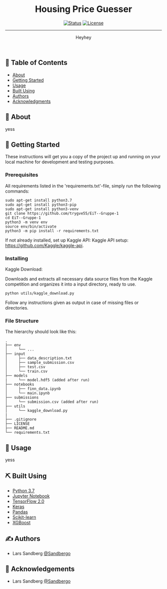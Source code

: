 <h1 align="center">Housing Price Guesser</h1>

<div align="center">

  [![Status](https://img.shields.io/badge/status-active-success.svg)]() 
  [![License](https://img.shields.io/badge/license-MIT-blue.svg)](/LICENSE)

</div>

---

<p align="center">
Heyhey
</p>
<br> 

## 📝 Table of Contents
- [About](#about)
- [Getting Started](#getting_started)
- [Usage](#usage)
- [Built Using](#built_using)
- [Authors](#authors)
- [Acknowledgments](#acknowledgement)

## 🧐 About <a name = "about"></a>
yess

## 🏁 Getting Started <a name = "getting_started"></a>
These instructions will get you a copy of the project up and running on your local machine for development and testing purposes. 


### Prerequisites
All requirements listed in the 'requirements.txt'-file, simply run the following commands:

```
sudo apt-get install python3.7
sudo apt-get install python3-pip
sudo apt-get install python3-venv
git clone https://github.com/trygve55/EiT--Gruppe-1
cd EiT--Gruppe-1
python3 -m venv env
source env/bin/activate
python3 -m pip install -r requirements.txt
```
If not already installed, set up Kaggle API:
Kaggle API setup: https://github.com/Kaggle/kaggle-api.

### Installing

Kaggle Download:

Downloads and extracts all necessary data source files from the Kaggle competition and organizes it into a input directory, ready to use.

```
python utils/kaggle_download.py
```
Follow any instructions given as output in case of missing files or directories.

### File Structure

The hierarchy should look like this:

    .
    ├── env                              
    │     └── ...
    ├── input                         
    │     ├── data_description.txt
    │     ├── sample_submission.csv
    │     ├── test.csv
    │     └── train.csv
    ├── models           
    |     └── model.hdf5 (added after run)
    ├── notebooks  
    │     ├── finn_data.ipynb                            
    │     └── main.ipynb
    ├── submissions                         
    │     └── submission.csv (added after run)
    ├── utils                         
    │     └── kaggle_download.py        
    |
    ├── .gitignore
    ├── LICENSE
    ├── README.md
    └── requirements.txt


## 🎈 Usage <a name="usage"></a>
yess

## ⛏️ Built Using <a name = "built_using"></a>
- [Python 3.7](https://www.python.org/) 
- [Jupyter Notebook](https://jupyter.org/)
- [TensorFlow 2.0](https://www.tensorflow.org/) 
- [Keras](https://keras.io/)
- [Pandas](https://pandas.pydata.org/)
- [Scikit-learn](https://scikit-learn.org/stable/)
- [XGBoost](https://xgboost.readthedocs.io/en/latest/)
    
    
## ✍️ Authors <a name = "authors"></a>
- Lars Sandberg [@Sandbergo](https://github.com/Sandbergo)

## 🎉 Acknowledgements <a name = "acknowledgement"></a>
- Lars Sandberg [@Sandbergo](https://github.com/Sandbergo)

